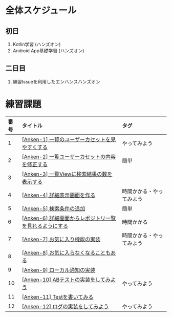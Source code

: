 # 全体スケジュール
## 初日
1. Kotlin学習 (ハンズオン)
2. Android App基礎学習 (ハンズオン)

## 二日目
1. 練習Issueを利用したエンハンスハンズオン

# 練習課題
番号 | タイトル | タグ
:-- |:--|:--
1|[[Anken-1] 一覧のユーザーカセットを見やすくする](../bootcamp_android/issues/issue1.md) | やってみよう
2|[[Anken-2] 一覧ユーザーカセットの内容を修正する](../bootcamp_android/issues/issue2.md) | 簡単
3|[[Anken-3] 一覧Viewに検索結果の数を表示する](../bootcamp_android/issues/issue3.md) | 
4|[[Anken-4] 詳細表示画面を作る](../bootcamp_android/issues/issue4.md) | 時間かかる・やってみよう
5|[[Anken-5] 検索条件の追加](../bootcamp_android/issues/issue5.md) | 簡単
6|[[Anken-6] 詳細画面からレポジトリ一覧を見れるようにする](../bootcamp_android/issues/issue6.md) | 時間かかる
7|[[Anken-7] お気に入り機能の実装](../bootcamp_android/issues/issue7.md) | 時間かかる・やってみよう
8|[[Anken-8] お気に入らなくなることもある](../bootcamp_android/issues/issue8.md) | 
9|[[Anken-9] ローカル通知の実装](../bootcamp_android/issues/issue9.md) | 
10|[[Anken-10] ABテストの実装をしてみよう](../bootcamp_android/issues/issue10.md) | やってみよう
11|[[Anken-11] Testを書いてみる](../bootcamp_android/issues/issue11.md) | 
12|[[Anken-12] ログの実装をしてみよう](../bootcamp_android/issues/issue12.md) | やってみよう